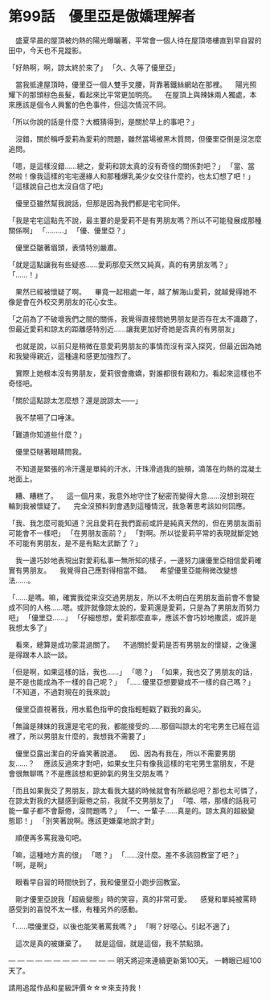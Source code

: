 # 第99話　優里亞是傲嬌理解者

　盛夏早晨的屋頂被灼熱的陽光曝曬著，平常會一個人待在屋頂塔樓直到早自習的田中，今天也不見蹤影。

「好熱啊，啊，諒太終於來了」
「久、久等了優里亞」

　當我抵達屋頂時，優里亞一個人雙手叉腰，背靠著鐵絲網站在那裡。
　陽光照耀下的那頭棕色長髮，看起來比平常更加明亮。
　在屋頂上與辣妹兩人獨處，本來應該是個令人興奮的色色事件，但這次情況不同。

「所以你說的話是什麼？大概猜得到，是關於早上的事吧？」

　沒錯，關於稱呼愛莉為愛莉的問題，雖然當場被黑木質問，但優里亞倒是沒怎麼追問。

「嗯，是這樣沒錯……總之，愛莉和諒太真的沒有奇怪的關係對吧？」
「當、當然啦！像我這樣的宅宅邊緣人和那種爆乳美少女交往什麼的，也太幻想了吧！」
「這樣說自己也太沒自信了吧」

　優里亞雖然幫我說話，但那是因為我們都是宅宅同伴。

「我是宅宅這點先不說，最主要的是愛莉不是有男朋友嗎？所以不可能發展成那種關係啊」
「………」
「優、優里亞？」

　優里亞皺著眉頭，表情特別嚴肅。

「就是這點讓我有些疑惑……愛莉那麼天然又純真，真的有男朋友嗎？」
「……！」

　果然已經被懷疑了啊。
　畢竟一起相處一年，越了解海山愛莉，就越覺得她不像是會在外校交男朋友的花心女生。

「之前為了不破壞我們之間的關係，我覺得直接問她男朋友是否存在太不識趣了，但最近愛莉和諒太的距離感特別近……讓我更加好奇她是否真的有男朋友」

　也就是說，以前只是稍微在意愛莉男朋友的事情而沒有深入探究，但最近因為她和我變得親近，這種違和感更加強烈了。

　實際上她根本沒有男朋友，愛莉很會撒嬌，對誰都很有親和力。看起來這樣也不奇怪吧。

「關於這點諒太怎麼想？還是說諒太——」

　我不禁嚥了口唾沫。

「難道你知道些什麼？」

　優里亞瞇著眼睛問我。

　不知道是緊張的冷汗還是單純的汗水，汗珠滑過我的臉頰，滴落在灼熱的混凝土地面上。

　糟、糟糕了。
　這一個月來，我意外地守住了秘密而變得大意……沒想到現在輪到我被懷疑了。
　完全沒預料到會遇到這種情況，我急著思考該如何回應。

「我、我怎麼可能知道？況且愛莉在我們面前或許是純真天然的，但在男朋友面前可能會不一樣吧」
「在男朋友面前？」
「對啊。所以從愛莉平常的表現就斷定她不可能有男朋友，是不是有點太武斷了？」

　我一邊巧妙地表現出對愛莉私事一無所知的樣子，一邊努力讓優里亞相信愛莉確實有男朋友。
　我覺得自己應對得相當不錯。
　希望優里亞能稍微改變想法……。

「……是嗎。嘛，確實我從來沒交過男朋友，所以不太明白在男朋友面前會不會變成不同的人格……嗯。或許就像諒太說的，愛莉還是愛莉，只是為了男朋友而努力吧」
「優里亞……」
「仔細想想，愛莉那麼直率，應該不會巧妙地撒謊，或許是我想太多了」

　看來，總算是成功蒙混過關了。
　不過關於愛莉是否有男朋友的懷疑，之後還是得跟本人談一談。

「但是啊，如果這樣的話，我也……」
「嗯？」
「如果，我也交了男朋友的話，是不是也能成為不一樣的自己呢？」
「……優里亞想要變成不一樣的自己嗎？」
「不知道，不過對現在的我來說」

　優里亞直視著我，用水藍色指甲的食指輕輕戳了戳我的鼻尖。

「無論是辣妹的我還是宅宅的我，都能接受的……那個叫諒太的宅宅男生已經在這裡了，所以男朋友什麼的，我想我不需要了」

　優里亞露出潔白的牙齒笑著說道。
　因、因為有我在，所以不需要男朋友……？
　應該反過來才對吧，如果女生只有像我這樣的宅宅男生當朋友，不是會很無聊嗎？不是應該想和更帥氣的男生交朋友嗎？

「而且如果我交了男朋友，諒太看我大腿的時候就會有所顧忌吧？那也太可憐了，在諒太對我的大腿感到厭倦之前，我就不交男朋友了」
「喂、喂，那樣的話我可能一輩子都不會厭倦，沒問題嗎？」
「一、一輩子……真是的。諒太真的超級變態耶！」
「別笑著說啊。應該更嫌棄地說才對」

　順便再多罵我幾句吧。

「嘛，這種地方真的很」
「嗯？」
「……沒什麼。差不多該回教室了吧？」
「啊，是啊」

　眼看早自習的時間快到了，我和優里亞小跑步回教室。

　剛才優里亞說我「超級變態」時的笑容，真的非常可愛。
　感覺和單純被罵時感受到的喜悅不太一樣，有種另外的感動。

「……喂優里亞，以後也能笑著罵我嗎？」
「啊？好噁心。引起不適了」

　這次是真的被嫌棄了。
　就是這個，就是這個，我不禁點頭。

— — — — — — — — — — — —
明天將迎來連續更新第100天。
一轉眼已經100天了。

請用追蹤作品和星級評價☆☆☆來支持我！